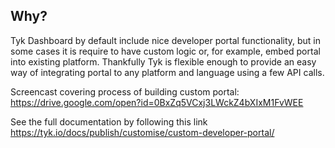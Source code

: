## Why?
Tyk Dashboard by default include nice developer portal functionality, but in some cases it is require to have custom logic or, for example, embed portal into existing platform. Thankfully Tyk is flexible enough to provide an easy way of integrating portal to any platform and language using a few API calls.

Screencast covering process of building custom portal: https://drive.google.com/open?id=0BxZq5VCxj3LWckZ4bXIxM1FvWEE

See the full documentation by following this link https://tyk.io/docs/publish/customise/custom-developer-portal/
